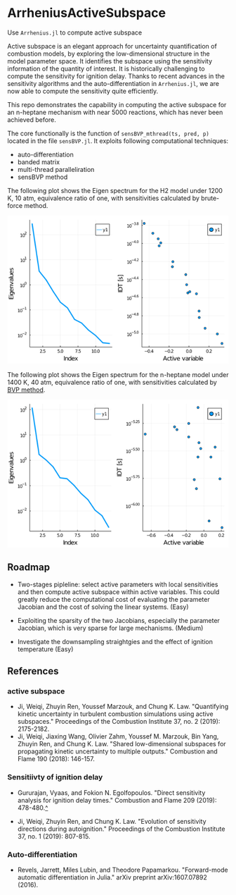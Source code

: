 # ArrheniusActiveSubspace
Use `Arrhenius.jl` to compute active subspace

Active subspace is an elegant approach for uncertainty quantification of combustion models, by exploring the low-dimensional structure in the model parameter space. It identifies the subspace using the sensitivity information of the quantity of interest. It is historically challenging to compute the sensitivity for ignition delay. Thanks to recent advances in the sensitivity algorithms and the auto-differentiation in `Arrhenius.jl`, we are now able to compute the sensitivity quite efficiently.

This repo demonstrates the capability in computing the active subspace for an n-heptane mechanism with near 5000 reactions, which has never been achieved before.

The core functionally is the function of `sensBVP_mthread(ts, pred, p)` located in the file `sensBVP.jl`. It exploits following computational techniques:

+ auto-differentiation
+ banded matrix
+ multi-thread paralleliration
+ sensBVP method

The following plot shows the Eigen spectrum for the H2 model under 1200 K, 10 atm, equivalence ratio of one, with sensitivities calculated by brute-force method.

![Eigen_H2](./results/h2o2/eigs.png)

The following plot shows the Eigen spectrum for the n-heptane model under 1400 K, 40 atm, equivalence ratio of one, with sensitivities calculated by [BVP method](#sensBF).

![Eigen_n-heptane](./results/nc7_ver3.1_mech/eigs.png)

## Roadmap

+ Two-stages pipleline: select active parameters with local sensitivities and then compute active subspace within active variables. This could greatly reduce the computational cost of evaluating the parameter Jacobian and the cost of solving the linear systems. (Easy)

+ Exploiting the sparsity of the two Jacobians, especially the parameter Jacobian, which is very sparse for large mechanisms. (Medium)

+ Investigate the downsampling straightgies and the effect of ignition temperature (Easy)

## References

### active subspace

* Ji, Weiqi, Zhuyin Ren, Youssef Marzouk, and Chung K. Law. "Quantifying kinetic uncertainty in turbulent combustion simulations using active subspaces." Proceedings of the Combustion Institute 37, no. 2 (2019): 2175-2182.
* Ji, Weiqi, Jiaxing Wang, Olivier Zahm, Youssef M. Marzouk, Bin Yang, Zhuyin Ren, and Chung K. Law. "Shared low-dimensional subspaces for propagating kinetic uncertainty to multiple outputs." Combustion and Flame 190 (2018): 146-157.

### Sensitiivty of ignition delay

* Gururajan, Vyaas, and Fokion N. Egolfopoulos. "Direct sensitivity analysis for ignition delay times." Combustion and Flame 209 (2019): 478-480.[^]()<span id="sensBF"></span>

* Ji, Weiqi, Zhuyin Ren, and Chung K. Law. "Evolution of sensitivity directions during autoignition." Proceedings of the Combustion Institute 37, no. 1 (2019): 807-815.

### Auto-differentiation

* Revels, Jarrett, Miles Lubin, and Theodore Papamarkou. "Forward-mode automatic differentiation in Julia." arXiv preprint arXiv:1607.07892 (2016).